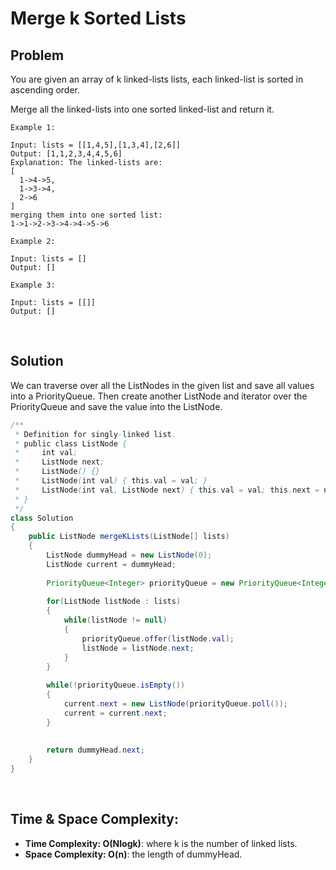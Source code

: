 # Merge k Sorted Lists

## Problem

You are given an array of k linked-lists lists, each linked-list is sorted in ascending order.

Merge all the linked-lists into one sorted linked-list and return it.

```
Example 1:

Input: lists = [[1,4,5],[1,3,4],[2,6]]
Output: [1,1,2,3,4,4,5,6]
Explanation: The linked-lists are:
[
  1->4->5,
  1->3->4,
  2->6
]
merging them into one sorted list:
1->1->2->3->4->4->5->6

Example 2:

Input: lists = []
Output: []

Example 3:

Input: lists = [[]]
Output: []
```

<!-- Line breaks -->
<br />

## Solution 

We can traverse over all the ListNodes in the given list and save all values into a PriorityQueue. Then create another ListNode and iterator over the PriorityQueue and save the value into the ListNode.

```java
/**
 * Definition for singly-linked list.
 * public class ListNode {
 *     int val;
 *     ListNode next;
 *     ListNode() {}
 *     ListNode(int val) { this.val = val; }
 *     ListNode(int val, ListNode next) { this.val = val; this.next = next; }
 * }
 */
class Solution 
{
    public ListNode mergeKLists(ListNode[] lists) 
    {
        ListNode dummyHead = new ListNode(0);
        ListNode current = dummyHead;
        
        PriorityQueue<Integer> priorityQueue = new PriorityQueue<Integer>((a ,b) -> a-b);
        
        for(ListNode listNode : lists)
        {
            while(listNode != null)
            {
                priorityQueue.offer(listNode.val);
                listNode = listNode.next;
            }
        }
        
        while(!priorityQueue.isEmpty())
        {
            current.next = new ListNode(priorityQueue.poll());
            current = current.next;
        }
        
        
        return dummyHead.next;
    }
}
```

<!-- Line breaks -->
<br />

## Time & Space Complexity:

* **Time Complexity: O(Nlogk)**: where k is the number of linked lists.
* **Space Complexity: O(n)**: the length of dummyHead.

